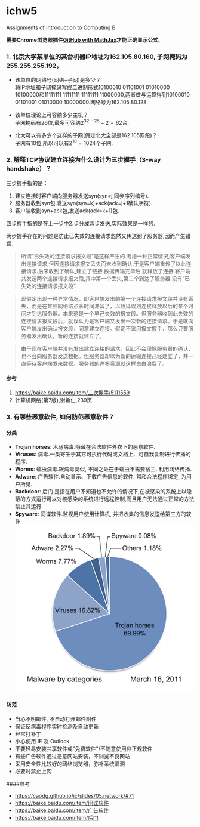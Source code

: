 # ichw5
Assignments of Introduction to Computing B


**需要Chrome浏览器插件[GitHub with MathJax](https://chrome.google.com/webstore/detail/github-with-mathjax/ioemnmodlmafdkllaclgeombjnmnbima)才能正确显示公式.**

### 1. 北京大学某单位的某台机器IP地址为162.105.80.160, 子网掩码为255.255.255.192，
- 该单位的网络号(网络+子网)是多少？  
将IP地址和子网掩码写成二进制形式10100010 01101001 01010000 10100000和11111111 11111111 11111111 11000000,两者做与运算得到10100010 01101001 01010000 10000000.网络号为162.105.80.128.

- 该单位理论上可容纳多少主机？  
子网掩码有26位,最多可容纳$2^{32-26}-2=62$台.

- 北大可以有多少个这样的子网(假定北大全部是162.105网段)？  
子网有10位,所以可以有$2^{10}=1024$个子网.

### 2. 解释TCP协议建立连接为什么设计为三步握手（3-way handshake）？
三步握手指的是：  
1. 建立连接时客户端向服务器发送syn(syn=j,同步序列编号).  
2. 服务器收到syn包,发送syn(syn=k)+ack(ack=j+1确认字符).  
3. 客户端收到syn+ack包,发送ack(ack=k+1)包.  

四步握手指的是在上一步中2.步分成两步发送,实际效果是一样的.  

两步握手存在的问题是防止已失效的连接请求忽然又传送到了服务器,因而产生错误.  

>所谓“已失效的连接请求报文段”是这样产生的.考虑一种正常情况,客户端发出连接请求,但因连接请求报文丢失而未收到确认.于是客户端重传了以此连接请求.后来收到了确认,建立了链接.数据传输完毕后,就释放了连接.客户端共发送两个连接请求报文段,其中第一个丢失,第二个到达了服务器.没有“已失效的连接请求报文段”.

>现假定出现一种异常情况，即客户端发出的第一个连接请求报文段并没有丢失，而是在某些网络结点长时间滞留了，以致延误到连接释放以后的某个时间才到达服务器。本来这是一个早己失效的报文段。但服务器收到此失效的连接请求报文段后，就误认为是客户端又发出一次新的连接请求。于是就向客户端发出确认报文段，同意建立连接。假定不采用报文握手，那么只要服务器发出确认，新的连接就建立了。

>由于现在客户端并没有发出建立连接的请求，因此不会理睬服务器的确认，也不会向服务器发送数据。但服务器却以为新的运输连接己经建立了，并一直等待客户端发来数据。服务器的许多资源就这样白白浪费了。

#### 参考
1. https://baike.baidu.com/item/三次握手/5111559
2. 计算机网络(第7版),谢希仁,239页.  

### 3. 有哪些恶意软件, 如何防范恶意软件？
#### 分类
- **Trojan horses**: 木马病毒.隐藏在合法软件外衣下的恶意软件.  
- **Viruses**: 病毒.一类寄生于其它可执行代码或文档上、可自我复制进行传播的程序.   
- **Worms**: 蠕虫病毒.跟病毒类似, 不同之处在于蠕虫不需要宿主. 利用网络传播.   
- **Adware**: 广告软件.自动显示、下载广告信息的软件. 常和合法程序绑定, 为用户所见.  
- **Backdoor**: 后门.是指在用户不知道也不允许的情况下,在被感染的系统上以隐蔽的方式运行可以对被感染的系统进行远程控制,而且用户无法通过正常的方法禁止其运行.  
- **Spyware**: 间谍软件.监视用户使用计算机, 并把收集的信息发送给第三方的软件.  
![](https://github.com/YichenNie/ichw/blob/master/ichw5_figure_1.2.png)

#### 防范
- 当心不明邮件, 不自动打开邮件附件
- 保证反病毒程序实时检测及自动更新
- 经常打补丁
- 小心使用 IE 及 Outlook
- 不要轻易安装共享软件或"免费软件"/不随意使用非正规软件
- 有些广告软件通过恶意网站安装，不浏览不良网站
- 采用安全性比较好的网络浏览器，弥补系统漏洞
- 必要时禁止上网

####参考
- https://caodg.github.io/ic/slides/05.network/#71
- https://baike.baidu.com/item/间谍软件
- https://baike.baidu.com/item/广告软件
- https://baike.baidu.com/item/后门
